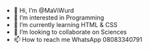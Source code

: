 - 👋 Hi, I’m @MaViWurd
- 👀 I’m interested in Programming
- 🌱 I’m currently learning HTML & CSS
- 💞️ I’m looking to collaborate on Sciences
- 📫 How to reach me WhatsApp 08083340791

<!---
MaViWurd/MaViWurd is a ✨ special ✨ repository because its `README.md` (this file) appears on your GitHub profile.
You can click the Preview link to take a look at your changes.
--->
